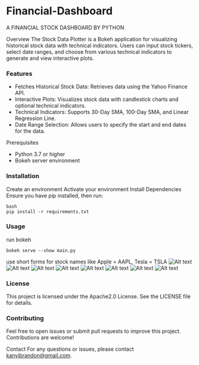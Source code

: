 # Financial-Dashboard
A FINANCIAL STOCK DASHBOARD BY PYTHON

Overview
The Stock Data Plotter is a Bokeh application for visualizing historical stock data with technical indicators. Users can input stock tickers, select date ranges, and choose from various technical indicators to generate and view interactive plots.

### Features
* Fetches Historical Stock Data: Retrieves data using the Yahoo Finance API.
* Interactive Plots: Visualizes stock data with candlestick charts and optional technical indicators.
* Technical Indicators: Supports 30-Day SMA, 100-Day SMA, and Linear Regression Line.
* Date Range Selection: Allows users to specify the start and end dates for the data.
  
Prerequisites

* Python 3.7 or higher
* Bokeh server environment

### Installation
Create an environment
Activate your environment
Install Dependencies
Ensure you have pip installed, then run:
```{python}
bash
pip install -r requirements.txt
```
### Usage
run bokeh
```{batch}
bokeh serve --show main.py
```
use short forms for stock names like Apple = AAPL, Tesla = TSLA
![Alt text](path/to/image)
![Alt text](path/to/image)
![Alt text](path/to/image)
![Alt text](path/to/image)
![Alt text](path/to/image)
![Alt text](path/to/image)
![Alt text](path/to/image)
![Alt text](path/to/image)

### License
This project is licensed under the Apache2.0 License. See the LICENSE file for details.

### Contributing
Feel free to open issues or submit pull requests to improve this project. Contributions are welcome!

Contact
For any questions or issues, please contact kanyibrandon@gmail.com.







